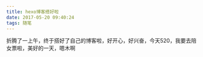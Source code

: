 ```yaml
---
title: hexo博客搭好啦
date: 2017-05-20 09:40:24
tags: 随笔
---
```

折腾了一上午，终于搭好了自己的博客啦，好开心，好兴奋，今天520，我要去陪女票啦，美好的一天，嗯木啊